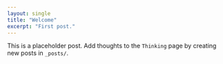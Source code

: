 ```yaml
---
layout: single
title: "Welcome"
excerpt: "First post."
---
```


This is a placeholder post. Add thoughts to the `Thinking` page by creating new posts in `_posts/`.
